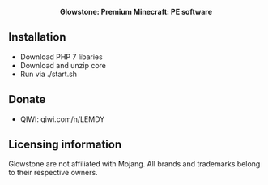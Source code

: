 <p align="center">
	<b>Glowstone: Premium Minecraft: PE software</b>
</p>

## Installation
- Download PHP 7 libaries
- Download and unzip core
- Run via ./start.sh

## Donate
- QIWI: qiwi.com/n/LEMDY

## Licensing information
Glowstone are not affiliated with Mojang. All brands and trademarks belong to their respective owners.
